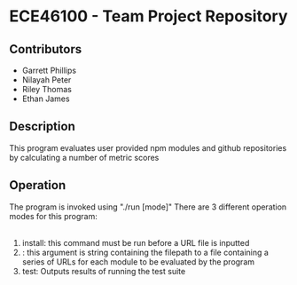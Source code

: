 <html lang="en">
<head>
<meta charset="UTF-8">
<meta name="viewport" content="width=device-width, initial-scale=1.0">
</head>

<body>
<h1>ECE46100 - Team Project Repository</h1>
<h2>Contributors</h2>
<ul>
    <li>Garrett Phillips</li>
    <li>Nilayah Peter</li>
    <li>Riley Thomas</li>
    <li>Ethan James</li>
</ul>
<h2>Description</h3>
<l>This program evaluates user provided npm modules and github repositories by calculating a number of metric scores</l>
<h2>Operation</h4>
<l>The program is invoked using "./run [mode]" There are 3 different operation modes for this program:</l>
<br><br>
<ol>
  <li>install: this command must be run before a URL file is inputted</li>
  <li><URL_FILE>: this argument is string containing the filepath to a file containing a series of URLs for each module to be evaluated by the program</li>
  <li>test: Outputs results of running the test suite</li>
</ol>
</body>
